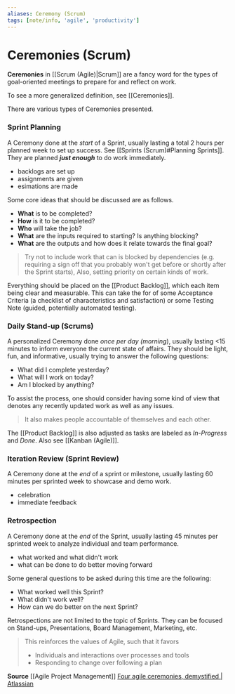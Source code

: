 ```yaml
---
aliases: Ceremony (Scrum)
tags: [note/info, 'agile', 'productivity']
---
```

# Ceremonies (Scrum)
**Ceremonies** in [[Scrum (Agile)|Scrum]] are a fancy word for the types of goal-oriented meetings to prepare for and reflect on work.

To see a more generalized definition, see [[Ceremonies]].

There are various types of Ceremonies presented.

### Sprint Planning
A Ceremony done at the *start* of a Sprint, usually lasting a total 2 hours per planned week to set up success. See [[Sprints (Scrum)#Planning Sprints]]. They are planned ***just enough*** to do work immediately.
- backlogs are set up
- assignments are given
- esimations are made

Some core ideas that should be discussed are as follows.
- **What** is to be completed?
- **How** is it to be completed?
- **Who** will take the job?
- **What** are the inputs required to starting? Is anything blocking?
- **What** are the outputs and how does it relate towards the final goal?

> Try not to include work that can is blocked by dependencies (e.g. requiring a sign off that you probably won't get before or shortly after the Sprint starts), Also, setting priority on certain kinds of work.

Everything should be placed on the [[Product Backlog]], which each item being clear and measurable. This can take the for of some Acceptance Criteria (a checklist of characteristics and satisfaction) or some Testing Note (guided, potentially automated testing).

### Daily Stand-up (Scrums)
A personalized Ceremony done *once per day (morning*), usually lasting <15 minutes to inform everyone the current state of affairs. They should be light, fun, and informative, usually trying to answer the following questions:
- What did I complete yesterday?
- What will I work on today?
- Am I blocked by anything?

To assist the process, one should consider having some kind of view that denotes any recently updated work as well as any issues.

> It also makes people accountable of themselves and each other.

The [[Product Backlog]] is also adjusted as tasks are labeled as *In-Progress* and *Done*. Also see [[Kanban (Agile)]].

### Iteration Review (Sprint Review)
A Ceremony done at the *end* of a sprint or milestone, usually lasting 60 minutes per sprinted week to showcase and demo work.
- celebration
- immediate feedback

### Retrospection
A Ceremony done at the *end* of the Sprint, usually lasting 45 minutes per sprinted week to analyze individual and team performance.
- what worked and what didn't work
- what can be done to do better moving forward

Some general questions to be asked during this time are the following:
- What worked well this Sprint?
- What didn't work well?
- How can we do better on the next Sprint?

Retrospections are not limited to the topic of Sprints. They can be focused on Stand-ups, Presentations, Board Management, Marketing, etc.

> This reinforces the values of Agile, such that it favors
> - Individuals and interactions over processes and tools
> - Responding to change over following a plan

**Source**
[[Agile Project Management]]
[Four agile ceremonies, demystified | Atlassian](https://www.atlassian.com/agile/scrum/ceremonies)